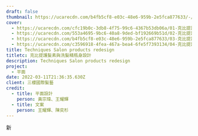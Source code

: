 ```yaml
---
draft: false
thumbnail: https://ucarecdn.com/b4fb5cf8-e03c-48e6-959b-2e5fca877633/-/scale_crop/1200x630/smart/
cover:
  - https://ucarecdn.com/cfc19b0c-3db8-4f75-99c6-4367b53db06a/01-克比提護髮素與洗髮精.webp
  - https://ucarecdn.com/553a4695-9bc6-40a8-9ded-bf192669b51d/02-克比提護髮素與洗髮精瓶身主圖動畫.webp
  - https://ucarecdn.com/b4fb5cf8-e03c-48e6-959b-2e5fca877633/03-克比提護髮素與洗髮精瓶身3種擺放方式動畫.webp
  - https://ucarecdn.com/c3596918-4fea-467a-bea4-6fe5f7393134/04-克比提護髮素與洗髮精橫幅.jpg
title: Techniques Salon products redesign
titletc: 克比提護髮素與洗髮精瓶身設計
description: Techniques Salon products redesign
project:
  - 平面
date: 2022-03-11T21:36:35.630Z
client: 三櫻國際髮藝
credit:
  - title: 平面設計
    person: 黃宗瑋、王耀輝
  - title: 文案
    person: 王耀輝、陳奕杉
---
```

新
